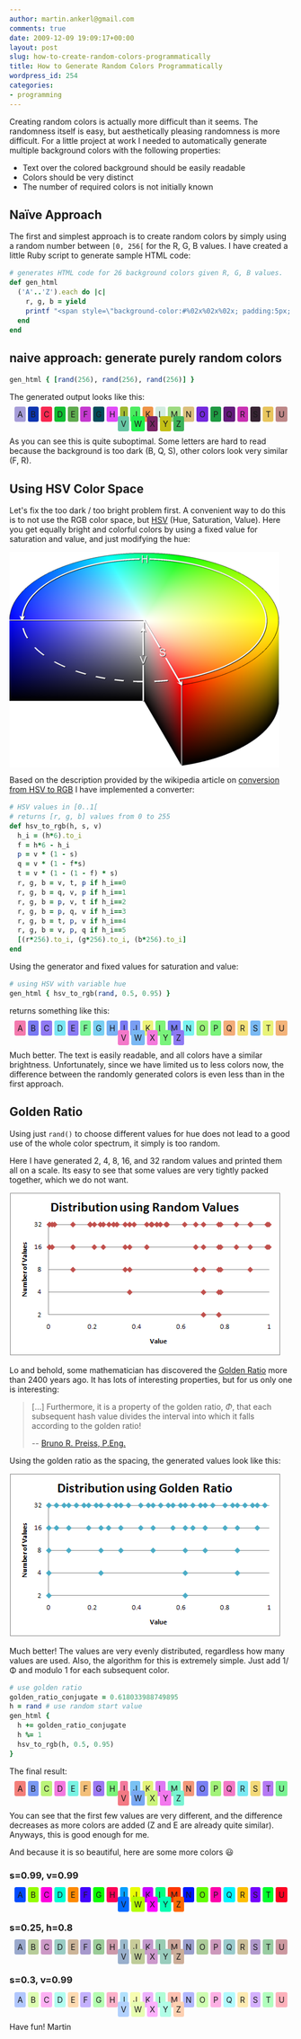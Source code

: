 ```yaml
---
author: martin.ankerl@gmail.com
comments: true
date: 2009-12-09 19:09:17+00:00
layout: post
slug: how-to-create-random-colors-programmatically
title: How to Generate Random Colors Programmatically
wordpress_id: 254
categories:
- programming
---
```


Creating random colors is actually more difficult than it seems. The randomness itself is easy, but aesthetically pleasing randomness is more difficult. For a little project at work I needed to automatically generate multiple background colors with the following properties:

* Text over the colored background should be easily readable
* Colors should be very distinct
* The number of required colors is not initially known

## Naïve Approach

The first and simplest approach is to create random colors by simply using a random number between `[0, 256[` for the R, G, B values. I have created a little Ruby script to generate sample HTML code:

```ruby
# generates HTML code for 26 background colors given R, G, B values.
def gen_html
  ('A'..'Z').each do |c|
    r, g, b = yield
    printf "<span style=\"background-color:#%02x%02x%02x; padding:5px; -moz-border-radius:3px; -webkit-border-radius:3px;\">#{c}</span> ", r, g, b
  end
end
```

## naive approach: generate purely random colors

```ruby
gen_html { [rand(256), rand(256), rand(256)] }
```

The generated output looks like this:

<p style="text-align:center;"><span style="background-color:#a69dd8; padding:5px; -moz-border-radius:3px; -webkit-border-radius:3px;">A</span> <span style="background-color:#0c35b0; padding:5px; -moz-border-radius:3px; -webkit-border-radius:3px;">B</span> <span style="background-color:#f82750; padding:5px; -moz-border-radius:3px; -webkit-border-radius:3px;">C</span> <span style="background-color:#0ebd31; padding:5px; -moz-border-radius:3px; -webkit-border-radius:3px;">D</span> <span style="background-color:#5fab4f; padding:5px; -moz-border-radius:3px; -webkit-border-radius:3px;">E</span> <span style="background-color:#c538cf; padding:5px; -moz-border-radius:3px; -webkit-border-radius:3px;">F</span> <span style="background-color:#014a59; padding:5px; -moz-border-radius:3px; -webkit-border-radius:3px;">G</span> <span style="background-color:#e14af8; padding:5px; -moz-border-radius:3px; -webkit-border-radius:3px;">H</span> <span style="background-color:#9fb730; padding:5px; -moz-border-radius:3px; -webkit-border-radius:3px;">I</span> <span style="background-color:#4bec60; padding:5px; -moz-border-radius:3px; -webkit-border-radius:3px;">J</span> <span style="background-color:#ef9345; padding:5px; -moz-border-radius:3px; -webkit-border-radius:3px;">K</span> <span style="background-color:#d2ece0; padding:5px; -moz-border-radius:3px; -webkit-border-radius:3px;">L</span> <span style="background-color:#9cda80; padding:5px; -moz-border-radius:3px; -webkit-border-radius:3px;">M</span> <span style="background-color:#dbc07c; padding:5px; -moz-border-radius:3px; -webkit-border-radius:3px;">N</span> <span style="background-color:#7328dd; padding:5px; -moz-border-radius:3px; -webkit-border-radius:3px;">O</span> <span style="background-color:#1e9942; padding:5px; -moz-border-radius:3px; -webkit-border-radius:3px;">P</span> <span style="background-color:#621b7b; padding:5px; -moz-border-radius:3px; -webkit-border-radius:3px;">Q</span> <span style="background-color:#c830b2; padding:5px; -moz-border-radius:3px; -webkit-border-radius:3px;">R</span> <span style="background-color:#362332; padding:5px; -moz-border-radius:3px; -webkit-border-radius:3px;">S</span> <span style="background-color:#e8c55d; padding:5px; -moz-border-radius:3px; -webkit-border-radius:3px;">T</span> <span style="background-color:#bd8787; padding:5px; -moz-border-radius:3px; -webkit-border-radius:3px;">U</span> <span style="background-color:#66c6a4; padding:5px; -moz-border-radius:3px; -webkit-border-radius:3px;">V</span> <span style="background-color:#21ec4b; padding:5px; -moz-border-radius:3px; -webkit-border-radius:3px;">W</span> <span style="background-color:#782364; padding:5px; -moz-border-radius:3px; -webkit-border-radius:3px;">X</span> <span style="background-color:#c3bf15; padding:5px; -moz-border-radius:3px; -webkit-border-radius:3px;">Y</span> <span style="background-color:#3db35a; padding:5px; -moz-border-radius:3px; -webkit-border-radius:3px;">Z</span>
</p>

As you can see this is quite suboptimal. Some letters are hard to read because the background is too dark (B, Q, S), other colors look very similar (F, R).

## Using HSV Color Space

Let's fix the too dark / too bright problem first. A convenient way to do this is to not use the RGB color space, but [HSV](http://en.wikipedia.org/wiki/HSL_and_HSV) (Hue, Saturation, Value). Here you get equally bright and colorful colors by using a fixed value for saturation and value, and just modifying the hue:

<img src="/img/2009/12/HSV_cylinder_small.png" alt="HSV Cylinder" align="middle" />

Based on the description provided by the wikipedia article on [conversion from HSV to RGB](http://en.wikipedia.org/wiki/HSL_and_HSV#Converting_to_RGB) I have implemented a converter:

```ruby
# HSV values in [0..1[
# returns [r, g, b] values from 0 to 255
def hsv_to_rgb(h, s, v)
  h_i = (h*6).to_i
  f = h*6 - h_i
  p = v * (1 - s)
  q = v * (1 - f*s)
  t = v * (1 - (1 - f) * s)
  r, g, b = v, t, p if h_i==0
  r, g, b = q, v, p if h_i==1
  r, g, b = p, v, t if h_i==2
  r, g, b = p, q, v if h_i==3
  r, g, b = t, p, v if h_i==4
  r, g, b = v, p, q if h_i==5
  [(r*256).to_i, (g*256).to_i, (b*256).to_i]
end
```

Using the generator and fixed values for saturation and value: 

```ruby
# using HSV with variable hue
gen_html { hsv_to_rgb(rand, 0.5, 0.95) }
```

returns something like this:

<center><span style="background-color:#f379ad; padding:5px; -moz-border-radius:3px; -webkit-border-radius:3px;">A</span> <span style="background-color:#7979f3; padding:5px; -moz-border-radius:3px; -webkit-border-radius:3px;">B</span> <span style="background-color:#9079f3; padding:5px; -moz-border-radius:3px; -webkit-border-radius:3px;">C</span> <span style="background-color:#79e5f3; padding:5px; -moz-border-radius:3px; -webkit-border-radius:3px;">D</span> <span style="background-color:#8979f3; padding:5px; -moz-border-radius:3px; -webkit-border-radius:3px;">E</span> <span style="background-color:#79f396; padding:5px; -moz-border-radius:3px; -webkit-border-radius:3px;">F</span> <span style="background-color:#79cff3; padding:5px; -moz-border-radius:3px; -webkit-border-radius:3px;">G</span> <span style="background-color:#79b1f3; padding:5px; -moz-border-radius:3px; -webkit-border-radius:3px;">H</span> <span style="background-color:#7979f3; padding:5px; -moz-border-radius:3px; -webkit-border-radius:3px;">I</span> <span style="background-color:#799ef3; padding:5px; -moz-border-radius:3px; -webkit-border-radius:3px;">J</span> <span style="background-color:#ecf379; padding:5px; -moz-border-radius:3px; -webkit-border-radius:3px;">K</span> <span style="background-color:#80f379; padding:5px; -moz-border-radius:3px; -webkit-border-radius:3px;">L</span> <span style="background-color:#797cf3; padding:5px; -moz-border-radius:3px; -webkit-border-radius:3px;">M</span> <span style="background-color:#79f3f0; padding:5px; -moz-border-radius:3px; -webkit-border-radius:3px;">N</span> <span style="background-color:#9af379; padding:5px; -moz-border-radius:3px; -webkit-border-radius:3px;">O</span> <span style="background-color:#79f37a; padding:5px; -moz-border-radius:3px; -webkit-border-radius:3px;">P</span> <span style="background-color:#f3ad79; padding:5px; -moz-border-radius:3px; -webkit-border-radius:3px;">Q</span> <span style="background-color:#f3e179; padding:5px; -moz-border-radius:3px; -webkit-border-radius:3px;">R</span> <span style="background-color:#79b9f3; padding:5px; -moz-border-radius:3px; -webkit-border-radius:3px;">S</span> <span style="background-color:#e8f379; padding:5px; -moz-border-radius:3px; -webkit-border-radius:3px;">T</span> <span style="background-color:#f3b379; padding:5px; -moz-border-radius:3px; -webkit-border-radius:3px;">U</span> <span style="background-color:#f379c9; padding:5px; -moz-border-radius:3px; -webkit-border-radius:3px;">V</span> <span style="background-color:#79b8f3; padding:5px; -moz-border-radius:3px; -webkit-border-radius:3px;">W</span> <span style="background-color:#f379dc; padding:5px; -moz-border-radius:3px; -webkit-border-radius:3px;">X</span> <span style="background-color:#79f37b; padding:5px; -moz-border-radius:3px; -webkit-border-radius:3px;">Y</span> <span style="background-color:#8e79f3; padding:5px; -moz-border-radius:3px; -webkit-border-radius:3px;">Z</span>
</center>

Much better. The text is easily readable, and all colors have a similar brightness. Unfortunately, since we have limited us to less colors now, the difference between the randomly generated colors is even less than in the first approach.


## Golden Ratio

Using just `rand()` to choose different values for hue does not lead to a good use of the whole color spectrum, it simply is too random.

Here I have generated 2, 4, 8, 16, and 32 random values and printed them all on a scale. Its easy to see that some values are very tightly packed together, which we do not want.

![random distribution](/img/2009/12/distribution-random.png)

Lo and behold, some mathematician has discovered the [Golden Ratio](http://en.wikipedia.org/wiki/Golden_ratio) more than 2400 years ago. It has lots of interesting properties, but for us only one is interesting:

> [...] Furthermore, it is a property of the golden ratio, <em>&Phi;</em>, that each subsequent hash value divides the interval into which it falls according to the golden ratio!
>
> -- [Bruno R. Preiss, P.Eng.](http://brpreiss.com/books/opus4/html/page214.html)

Using the golden ratio as the spacing, the generated values look like this:

![golden ratio distribution](/img/2009/12/distribution-goldenratio.png)

Much better! The values are very evenly distributed, regardless how many values are used. Also, the algorithm for this is extremely simple. Just add 1/&Phi; and modulo 1 for each subsequent color.

```ruby
# use golden ratio
golden_ratio_conjugate = 0.618033988749895
h = rand # use random start value
gen_html {
  h += golden_ratio_conjugate
  h %= 1
  hsv_to_rgb(h, 0.5, 0.95)
}
```

The final result:

<center><span style="background-color:#f37e79; padding:5px; -moz-border-radius:3px; -webkit-border-radius:3px;">A</span> <span style="background-color:#7998f3; padding:5px; -moz-border-radius:3px; -webkit-border-radius:3px;">B</span> <span style="background-color:#bbf379; padding:5px; -moz-border-radius:3px; -webkit-border-radius:3px;">C</span> <span style="background-color:#f379df; padding:5px; -moz-border-radius:3px; -webkit-border-radius:3px;">D</span> <span style="background-color:#79f3e3; padding:5px; -moz-border-radius:3px; -webkit-border-radius:3px;">E</span> <span style="background-color:#f3bf79; padding:5px; -moz-border-radius:3px; -webkit-border-radius:3px;">F</span> <span style="background-color:#9c79f3; padding:5px; -moz-border-radius:3px; -webkit-border-radius:3px;">G</span> <span style="background-color:#7af379; padding:5px; -moz-border-radius:3px; -webkit-border-radius:3px;">H</span> <span style="background-color:#f3799d; padding:5px; -moz-border-radius:3px; -webkit-border-radius:3px;">I</span> <span style="background-color:#79c1f3; padding:5px; -moz-border-radius:3px; -webkit-border-radius:3px;">J</span> <span style="background-color:#e4f379; padding:5px; -moz-border-radius:3px; -webkit-border-radius:3px;">K</span> <span style="background-color:#de79f3; padding:5px; -moz-border-radius:3px; -webkit-border-radius:3px;">L</span> <span style="background-color:#79f3ba; padding:5px; -moz-border-radius:3px; -webkit-border-radius:3px;">M</span> <span style="background-color:#f39779; padding:5px; -moz-border-radius:3px; -webkit-border-radius:3px;">N</span> <span style="background-color:#797ff3; padding:5px; -moz-border-radius:3px; -webkit-border-radius:3px;">O</span> <span style="background-color:#a2f379; padding:5px; -moz-border-radius:3px; -webkit-border-radius:3px;">P</span> <span style="background-color:#f379c6; padding:5px; -moz-border-radius:3px; -webkit-border-radius:3px;">Q</span> <span style="background-color:#79e9f3; padding:5px; -moz-border-radius:3px; -webkit-border-radius:3px;">R</span> <span style="background-color:#f3d979; padding:5px; -moz-border-radius:3px; -webkit-border-radius:3px;">S</span> <span style="background-color:#b579f3; padding:5px; -moz-border-radius:3px; -webkit-border-radius:3px;">T</span> <span style="background-color:#79f392; padding:5px; -moz-border-radius:3px; -webkit-border-radius:3px;">U</span> <span style="background-color:#f37984; padding:5px; -moz-border-radius:3px; -webkit-border-radius:3px;">V</span> <span style="background-color:#79a8f3; padding:5px; -moz-border-radius:3px; -webkit-border-radius:3px;">W</span> <span style="background-color:#cbf379; padding:5px; -moz-border-radius:3px; -webkit-border-radius:3px;">X</span> <span style="background-color:#f379ee; padding:5px; -moz-border-radius:3px; -webkit-border-radius:3px;">Y</span> <span style="background-color:#79f3d3; padding:5px; -moz-border-radius:3px; -webkit-border-radius:3px;">Z</span></center>

You can see that the first few values are very different, and the difference decreases as more colors are added (Z and E are already quite similar). Anyways, this is good enough for me.

And because it is so beautiful, here are some more colors :smiley:

### s=0.99, v=0.99

<center><span style="background-color:#024bfd; padding:5px; -moz-border-radius:3px; -webkit-border-radius:3px;">A</span> <span style="background-color:#94fd02; padding:5px; -moz-border-radius:3px; -webkit-border-radius:3px;">B</span> <span style="background-color:#fd02de; padding:5px; -moz-border-radius:3px; -webkit-border-radius:3px;">C</span> <span style="background-color:#02fdd3; padding:5px; -moz-border-radius:3px; -webkit-border-radius:3px;">D</span> <span style="background-color:#fd8a02; padding:5px; -moz-border-radius:3px; -webkit-border-radius:3px;">E</span> <span style="background-color:#4102fd; padding:5px; -moz-border-radius:3px; -webkit-border-radius:3px;">F</span> <span style="background-color:#0dfd02; padding:5px; -moz-border-radius:3px; -webkit-border-radius:3px;">G</span> <span style="background-color:#fd0256; padding:5px; -moz-border-radius:3px; -webkit-border-radius:3px;">H</span> <span style="background-color:#029ffd; padding:5px; -moz-border-radius:3px; -webkit-border-radius:3px;">I</span> <span style="background-color:#e8fd02; padding:5px; -moz-border-radius:3px; -webkit-border-radius:3px;">J</span> <span style="background-color:#c802fd; padding:5px; -moz-border-radius:3px; -webkit-border-radius:3px;">K</span> <span style="background-color:#02fd7f; padding:5px; -moz-border-radius:3px; -webkit-border-radius:3px;">L</span> <span style="background-color:#fd3602; padding:5px; -moz-border-radius:3px; -webkit-border-radius:3px;">M</span> <span style="background-color:#0217fd; padding:5px; -moz-border-radius:3px; -webkit-border-radius:3px;">N</span> <span style="background-color:#61fd02; padding:5px; -moz-border-radius:3px; -webkit-border-radius:3px;">O</span> <span style="background-color:#fd02aa; padding:5px; -moz-border-radius:3px; -webkit-border-radius:3px;">P</span> <span style="background-color:#02f3fd; padding:5px; -moz-border-radius:3px; -webkit-border-radius:3px;">Q</span> <span style="background-color:#fdbe02; padding:5px; -moz-border-radius:3px; -webkit-border-radius:3px;">R</span> <span style="background-color:#7402fd; padding:5px; -moz-border-radius:3px; -webkit-border-radius:3px;">S</span> <span style="background-color:#02fd2b; padding:5px; -moz-border-radius:3px; -webkit-border-radius:3px;">T</span> <span style="background-color:#fd0222; padding:5px; -moz-border-radius:3px; -webkit-border-radius:3px;">U</span> <span style="background-color:#026bfd; padding:5px; -moz-border-radius:3px; -webkit-border-radius:3px;">V</span> <span style="background-color:#b5fd02; padding:5px; -moz-border-radius:3px; -webkit-border-radius:3px;">W</span> <span style="background-color:#fc02fd; padding:5px; -moz-border-radius:3px; -webkit-border-radius:3px;">X</span> <span style="background-color:#02fdb3; padding:5px; -moz-border-radius:3px; -webkit-border-radius:3px;">Y</span> <span style="background-color:#fd6a02; padding:5px; -moz-border-radius:3px; -webkit-border-radius:3px;">Z</span>
</center>


### s=0.25, h=0.8

<center><span style="background-color:#99a8cc; padding:5px; -moz-border-radius:3px; -webkit-border-radius:3px;">A</span> <span style="background-color:#b7cc99; padding:5px; -moz-border-radius:3px; -webkit-border-radius:3px;">B</span> <span style="background-color:#cc99c6; padding:5px; -moz-border-radius:3px; -webkit-border-radius:3px;">C</span> <span style="background-color:#99ccc4; padding:5px; -moz-border-radius:3px; -webkit-border-radius:3px;">D</span> <span style="background-color:#ccb599; padding:5px; -moz-border-radius:3px; -webkit-border-radius:3px;">E</span> <span style="background-color:#a699cc; padding:5px; -moz-border-radius:3px; -webkit-border-radius:3px;">F</span> <span style="background-color:#9bcc99; padding:5px; -moz-border-radius:3px; -webkit-border-radius:3px;">G</span> <span style="background-color:#cc99aa; padding:5px; -moz-border-radius:3px; -webkit-border-radius:3px;">H</span> <span style="background-color:#99b9cc; padding:5px; -moz-border-radius:3px; -webkit-border-radius:3px;">I</span> <span style="background-color:#c8cc99; padding:5px; -moz-border-radius:3px; -webkit-border-radius:3px;">J</span> <span style="background-color:#c299cc; padding:5px; -moz-border-radius:3px; -webkit-border-radius:3px;">K</span> <span style="background-color:#99ccb3; padding:5px; -moz-border-radius:3px; -webkit-border-radius:3px;">L</span> <span style="background-color:#cca499; padding:5px; -moz-border-radius:3px; -webkit-border-radius:3px;">M</span> <span style="background-color:#999dcc; padding:5px; -moz-border-radius:3px; -webkit-border-radius:3px;">N</span> <span style="background-color:#accc99; padding:5px; -moz-border-radius:3px; -webkit-border-radius:3px;">O</span> <span style="background-color:#cc99bb; padding:5px; -moz-border-radius:3px; -webkit-border-radius:3px;">P</span> <span style="background-color:#99cacc; padding:5px; -moz-border-radius:3px; -webkit-border-radius:3px;">Q</span> <span style="background-color:#ccbf99; padding:5px; -moz-border-radius:3px; -webkit-border-radius:3px;">R</span> <span style="background-color:#b099cc; padding:5px; -moz-border-radius:3px; -webkit-border-radius:3px;">S</span> <span style="background-color:#99cca2; padding:5px; -moz-border-radius:3px; -webkit-border-radius:3px;">T</span> <span style="background-color:#cc99a0; padding:5px; -moz-border-radius:3px; -webkit-border-radius:3px;">U</span> <span style="background-color:#99afcc; padding:5px; -moz-border-radius:3px; -webkit-border-radius:3px;">V</span> <span style="background-color:#becc99; padding:5px; -moz-border-radius:3px; -webkit-border-radius:3px;">W</span> <span style="background-color:#cc99cc; padding:5px; -moz-border-radius:3px; -webkit-border-radius:3px;">X</span> <span style="background-color:#99ccbd; padding:5px; -moz-border-radius:3px; -webkit-border-radius:3px;">Y</span> <span style="background-color:#ccae99; padding:5px; -moz-border-radius:3px; -webkit-border-radius:3px;">Z</span></center>


### s=0.3, v=0.99

<center><span style="background-color:#b1c7fd; padding:5px; -moz-border-radius:3px; -webkit-border-radius:3px;">A</span> <span style="background-color:#ddfdb1; padding:5px; -moz-border-radius:3px; -webkit-border-radius:3px;">B</span> <span style="background-color:#fdb1f3; padding:5px; -moz-border-radius:3px; -webkit-border-radius:3px;">C</span> <span style="background-color:#b1fdf0; padding:5px; -moz-border-radius:3px; -webkit-border-radius:3px;">D</span> <span style="background-color:#fddab1; padding:5px; -moz-border-radius:3px; -webkit-border-radius:3px;">E</span> <span style="background-color:#c4b1fd; padding:5px; -moz-border-radius:3px; -webkit-border-radius:3px;">F</span> <span style="background-color:#b4fdb1; padding:5px; -moz-border-radius:3px; -webkit-border-radius:3px;">G</span> <span style="background-color:#fdb1ca; padding:5px; -moz-border-radius:3px; -webkit-border-radius:3px;">H</span> <span style="background-color:#b1e1fd; padding:5px; -moz-border-radius:3px; -webkit-border-radius:3px;">I</span> <span style="background-color:#f7fdb1; padding:5px; -moz-border-radius:3px; -webkit-border-radius:3px;">J</span> <span style="background-color:#edb1fd; padding:5px; -moz-border-radius:3px; -webkit-border-radius:3px;">K</span> <span style="background-color:#b1fdd7; padding:5px; -moz-border-radius:3px; -webkit-border-radius:3px;">L</span> <span style="background-color:#fdc1b1; padding:5px; -moz-border-radius:3px; -webkit-border-radius:3px;">M</span> <span style="background-color:#b1b7fd; padding:5px; -moz-border-radius:3px; -webkit-border-radius:3px;">N</span> <span style="background-color:#cefdb1; padding:5px; -moz-border-radius:3px; -webkit-border-radius:3px;">O</span> <span style="background-color:#fdb1e4; padding:5px; -moz-border-radius:3px; -webkit-border-radius:3px;">P</span> <span style="background-color:#b1fafd; padding:5px; -moz-border-radius:3px; -webkit-border-radius:3px;">Q</span> <span style="background-color:#fdeab1; padding:5px; -moz-border-radius:3px; -webkit-border-radius:3px;">R</span> <span style="background-color:#d4b1fd; padding:5px; -moz-border-radius:3px; -webkit-border-radius:3px;">S</span> <span style="background-color:#b1fdbd; padding:5px; -moz-border-radius:3px; -webkit-border-radius:3px;">T</span> <span style="background-color:#fdb1bb; padding:5px; -moz-border-radius:3px; -webkit-border-radius:3px;">U</span> <span style="background-color:#b1d1fd; padding:5px; -moz-border-radius:3px; -webkit-border-radius:3px;">V</span> <span style="background-color:#e7fdb1; padding:5px; -moz-border-radius:3px; -webkit-border-radius:3px;">W</span> <span style="background-color:#fdb1fd; padding:5px; -moz-border-radius:3px; -webkit-border-radius:3px;">X</span> <span style="background-color:#b1fde7; padding:5px; -moz-border-radius:3px; -webkit-border-radius:3px;">Y</span> <span style="background-color:#fdd0b1; padding:5px; -moz-border-radius:3px; -webkit-border-radius:3px;">Z</span></center>

Have fun!
Martin
